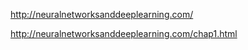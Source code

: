 


http://neuralnetworksanddeeplearning.com/

http://neuralnetworksanddeeplearning.com/chap1.html


